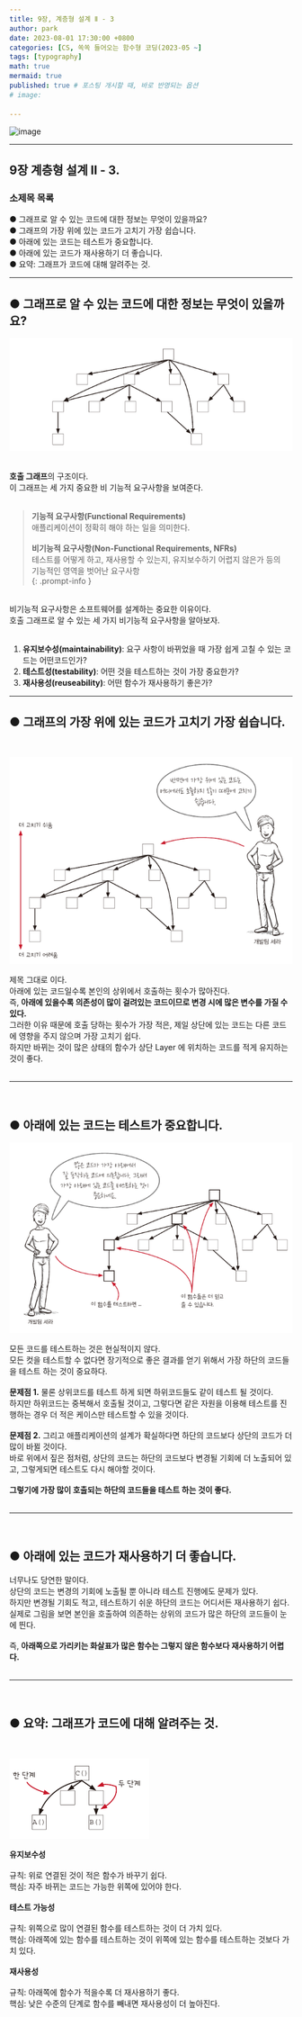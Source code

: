 ```yaml
---
title: 9장, 계층형 설계 Ⅱ - 3
author: park
date: 2023-08-01 17:30:00 +0800
categories: [CS, 쏙쏙 들어오는 함수형 코딩(2023-05 ~]
tags: [typography]
math: true
mermaid: true
published: true # 포스팅 개시할 때, 바로 반영되는 옵션
# image: 

---
```


![image](https://github.com/cotes2020/jekyll-theme-chirpy/assets/77370682/25f9604c-29c7-4858-af75-82d6da2653c7)

---

## 9장 계층형 설계 Ⅱ - 3.

### 소제목 목록
● 그래프로 알 수 있는 코드에 대한 정보는 무엇이 있을까요?<br/>
● 그래프의 가장 위에 있는 코드가 고치기 가장 쉽습니다.<br/>
● 아래에 있는 코드는 테스트가 중요합니다.<br/>
● 아래에 있는 코드가 재사용하기 더 좋습니다.<br/>
● 요약: 그래프가 코드에 대해 알려주는 것.<br/>

---

## ● 그래프로 알 수 있는 코드에 대한 정보는 무엇이 있을까요?

![07](/assets/img/05.Functional-coding/09/07.png)

<br/>
<b>호출 그래프</b>의 구조이다.<br/>
이 그래프는 세 가지 중요한 비 기능적 요구사항을 보여준다.<br/>
<br/>

> <b>기능적 요구사항(Functional Requirements)</b><br/>
> 애플리케이션이 정확히 해야 하는 일을 의미한다.<br/>
> <br/>
> <b>비기능적 요구사항(Non-Functional Requirements, NFRs)</b><br/>
> 테스트를 어떻게 하고, 재사용할 수 있는지, 유지보수하기 어렵지 않은가 등의<br/>
> 기능적인 영역을 벗어난 요구사항<br/>
{: .prompt-info }

<br/>
비기능적 요구사항은 소프트웨어를 설계하는 중요한 이유이다.<br/>
호출 그래프로 알 수 있는 세 가지 비기능적 요구사항을 알아보자.<br/>
<br/>

1. <b>유지보수성(maintainability)</b>: 요구 사항이 바뀌었을 때 가장 쉽게 고칠 수 있는 코드는 어떤코드인가?<br/>
2. <b>테스트성(testability)</b>: 어떤 것을 테스트하는 것이 가장 중요한가?<br/>
3. <b>재사용성(reuseability)</b>: 어떤 함수가 재사용하기 좋은가?<br/>

---

## ● 그래프의 가장 위에 있는 코드가 고치기 가장 쉽습니다.

<br/>

![08](/assets/img/05.Functional-coding/09/08.png)
<br/>

제목 그대로 이다.<br/>
아래에 있는 코드일수록 본인의 상위에서 호출하는 횟수가 많아진다.<br/>
즉, <b>아래에 있을수록 의존성이 많이 걸려있는 코드이므로 변경 시에 많은 변수를 가질 수 있다.</b><br/>
그러한 이유 때문에 호출 당하는 횟수가 가장 적은, 제일 상단에 있는 코드는 다른 코드에 영향을 주지 않으며 가장 고치기 쉽다.<br/>
하지만 바뀌는 것이 많은 상태의 함수가 상단 Layer 에 위치하는 코드를 적게 유지하는 것이 좋다.<br/>
<br/>

---

<br/>

## ● 아래에 있는 코드는 테스트가 중요합니다.

![09](/assets/img/05.Functional-coding/09/09.png)
<br/>

모든 코드를 테스트하는 것은 현실적이지 않다.<br/>
모든 컷을 테스트할 수 없다면 장기적으로 좋은 결과를 얻기 위해서 가장 하단의 코드들을 테스트 하는 것이 중요하다.<br/>
<br/>
<b>문제점 1.</b> 물론 상위코드를 테스트 하게 되면 하위코드들도 같이 테스트 될 것이다.<br/>
하지만 하위코드는 중복해서 호출될 것이고, 그렇다면 같은 자원을 이용해 테스트를 진행하는 경우 더 적은 케이스만 테스트할 수 있을 것이다.<br/>
<br/>
<b>문제점 2.</b> 그리고 애플리케이션의 설계가 확실하다면 하단의 코드보다 상단의 코드가 더 많이 바뀔 것이다.<br/>
바로 위에서 짚은 점처럼, 상단의 코드는 하단의 코드보다 변경될 기회에 더 노출되어 있고, 그렇게되면 테스트도 다시 해야할 것이다.<br/>
<br/>
<b>그렇기에 가장 많이 호출되는 하단의 코드들을 테스트 하는 것이 좋다.</b><br/>
<br/>

---
<br/>

## ● 아래에 있는 코드가 재사용하기 더 좋습니다.

너무나도 당연한 말이다.<br/>
상단의 코드는 변경의 기회에 노출될 뿐 아니라 테스트 진행에도 문제가 있다.<br/>
하지만 변경될 기회도 적고, 테스트하기 쉬운 하단의 코드는 어디서든 재사용하기 쉽다.<br/>
실제로 그림을 보면 본인을 호출하여 의존하는 상위의 코드가 많은 하단의 코드들이 눈에 띈다.<br/>
<br/>
즉, <b>아래쪽으로 가리키는 화살표가 많은 함수는 그렇지 않은 함수보다 재사용하기 어렵다.</b><br/>
<br/>

---

<br/>

## ● 요약: 그래프가 코드에 대해 알려주는 것.
<br/>

![10](/assets/img/05.Functional-coding/09/10.png)

<b>유지보수성</b><br/>
<br/>
규칙: 위로 연결된 것이 적은 함수가 바꾸기 쉽다.<br/>
핵심: 자주 바뀌는 코드는 가능한 위쪽에 있어야 한다.<br/>
<br/>
<b>테스트 가능성</b><br/>
<br/>
규칙: 위쪽으로 많이 연결된 함수를 테스트하는 것이 더 가치 있다.<br/>
핵심: 아래쪽에 있는 함수를 테스트하는 것이 위쪽에 있는 함수를 테스트하는 것보다 가치 있다.<br/>
<br/>
<b>재사용성</b><br/>
<br/>
규칙: 아래쪽에 함수가 적을수록 더 재사용하기 좋다.<br/>
핵심: 낮은 수준의 단계로 함수를 빼내면 재사용성이 더 높아진다.<br/>